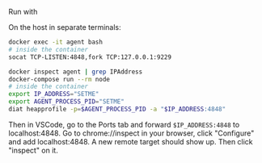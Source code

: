 Run with

On the host in separate terminals:

```bash
docker exec -it agent bash
# inside the container
socat TCP-LISTEN:4848,fork TCP:127.0.0.1:9229
```

```bash
docker inspect agent | grep IPAddress
docker-compose run --rm node
# inside the container
export IP_ADDRESS="SETME"
export AGENT_PROCESS_PID="SETME"
diat heapprofile -p=$AGENT_PROCESS_PID -a "$IP_ADDRESS:4848"
```

Then in VSCode, go to the Ports tab and forward `$IP_ADDRESS:4848` to localhost:4848. Go to chrome://inspect in your browser, click "Configure" and add localhost:4848. A new remote target should show up. Then click "inspect" on it.
